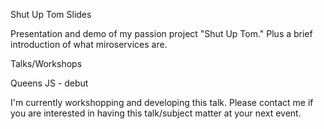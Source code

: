 Shut Up Tom Slides

Presentation and demo of my passion project "Shut Up Tom." Plus a brief introduction of what miroservices are.

Talks/Workshops

Queens JS - debut

I'm currently workshopping and developing this talk. Please contact me if you are interested in having this talk/subject matter at your next event.
